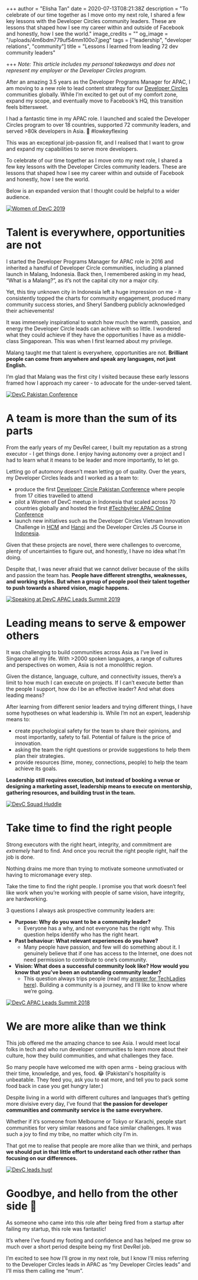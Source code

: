 +++
author = "Elisha Tan"
date = 2020-07-13T08:21:38Z
description = "To celebrate of our time together as I move onto my next role, I shared a few key lessons with the Developer Circles community leaders. These are lessons that shaped how I see my career within and outside of Facebook and honestly, how I see the world."
image_credits = ""
og_image = "/uploads/4m6bdm779uf54mm100o7.jpeg"
tags = ["leadership", "developer relations", "community"]
title = "Lessons I learned from leading 72 dev community leaders"

+++
_Note: This article includes my personal takeaways and does not represent my employer or the Developer Circles program._

After an amazing 3.5 years as the Developer Programs Manager for APAC, I am moving to a new role to lead content strategy for our [Developer Circles](https://developers.facebook.com/developercircles/) communities globally. While I’m excited to get out of my comfort zone, expand my scope, and eventually move to Facebook’s HQ, this transition feels bittersweet.

I had a fantastic time in my APAC role. I launched and scaled the Developer Circles program to over 18 countries, supported 72 community leaders, and served >80k developers in Asia. 💪 #lowkeyflexing

This was an exceptional job-passion fit, and I realised that I want to grow and expand my capabilities to serve more developers.

To celebrate of our time together as I move onto my next role, I shared a few key lessons with the Developer Circles community leaders. These are lessons that shaped how I see my career within and outside of Facebook and honestly, how I see the world.

Below is an expanded version that I thought could be helpful to a wider audience.

[![Women of DevC 2019](https://res.cloudinary.com/practicaldev/image/fetch/s--tmvFhiFV--/c_limit%2Cf_auto%2Cfl_progressive%2Cq_auto%2Cw_880/https://dev-to-uploads.s3.amazonaws.com/i/g6lt7942rfmrv7qjrcwr.jpg)](https://res.cloudinary.com/practicaldev/image/fetch/s--tmvFhiFV--/c_limit%2Cf_auto%2Cfl_progressive%2Cq_auto%2Cw_880/https://dev-to-uploads.s3.amazonaws.com/i/g6lt7942rfmrv7qjrcwr.jpg)

# Talent is everywhere, opportunities are not

I started the Developer Programs Manager for APAC role in 2016 and inherited a handful of Developer Circle communities, including a planned launch in Malang, Indonesia. Back then, I remembered asking in my head, “What is a Malang?”, as it’s not the capital city nor a major city.

Yet, this tiny unknown city in Indonesia left a huge impression on me - it consistently topped the charts for community engagement, produced many community success stories, and Sheryl Sandberg publicly acknowledged their achievements!

It was immensely inspirational to watch how much the warmth, passion, and energy the Developer Circle leads can achieve with so little. I wondered what they could achieve if they have the opportunities I have as a middle-class Singaporean. This was when I first learned about my privilege.

Malang taught me that talent is everywhere, opportunities are not. **Brilliant people can come from anywhere and speak any languages, not just English.**

I’m glad that Malang was the first city I visited because these early lessons framed how I approach my career - to advocate for the under-served talent.

[![DevC Pakistan Conference](https://res.cloudinary.com/practicaldev/image/fetch/s--GXaqF88C--/c_limit%2Cf_auto%2Cfl_progressive%2Cq_auto%2Cw_880/https://dev-to-uploads.s3.amazonaws.com/i/f8n83jsmu5o1x33xzsl2.jpg)](https://res.cloudinary.com/practicaldev/image/fetch/s--GXaqF88C--/c_limit%2Cf_auto%2Cfl_progressive%2Cq_auto%2Cw_880/https://dev-to-uploads.s3.amazonaws.com/i/f8n83jsmu5o1x33xzsl2.jpg)

# A team is more than the sum of its parts

From the early years of my DevRel career, I built my reputation as a strong executor - I get things done. I enjoy having autonomy over a project and I had to learn what it means to be leader and more importantly, to let go.

Letting go of automony doesn’t mean letting go of quality. Over the years, my Developer Circles leads and I worked as a team to:

* produce the first [Developer Circle Pakistan Conference](https://propakistani.pk/2019/04/01/devc-pakistan-conference-to-take-place-on-6th-april/) where people from 17 cities travelled to attend
* pilot a Women of DevC meetup in Indonesia that scaled across 70 countries globally and hosted the first [#TechbyHer APAC Online Conference](https://www.facebook.com/watch/live/?v=1075598652796172)
* launch new initiatives such as the Developer Circles Vietnam Innovation Challenge in [HCM](https://www.techsignin.com/tintuc/facebook-developer-circles-vietnam-innovation-challenge/) and [Hanoi](https://tuoitrenews.vn/news/business/20200624/facebook-extends-developer-circles-vietnam-innovation-challenge-to-hanoi-continues-to-train-300-more-students/55234.html) and the Developer Circles JS Course in [Indonesia](https://www.tek.id/tek/2-500-developer-aplikasi-indonesia-bakal-dapat-beasiswa-dari-facebook-b1U719c7N).

Given that these projects are novel, there were challenges to overcome, plenty of uncertainties to figure out, and honestly, I have no idea what I’m doing.

Despite that, I was never afraid that we cannot deliver because of the skills and passion the team has. **People have different strengths, weaknesses, and working styles. But when a group of people pool their talent together to push towards a shared vision, magic happens.**

[![Speaking at DevC APAC Leads Summit 2019](https://res.cloudinary.com/practicaldev/image/fetch/s--DOx9f-up--/c_limit%2Cf_auto%2Cfl_progressive%2Cq_auto%2Cw_880/https://dev-to-uploads.s3.amazonaws.com/i/42ihiozai1dvqv4apx8s.png)](https://res.cloudinary.com/practicaldev/image/fetch/s--DOx9f-up--/c_limit%2Cf_auto%2Cfl_progressive%2Cq_auto%2Cw_880/https://dev-to-uploads.s3.amazonaws.com/i/42ihiozai1dvqv4apx8s.png)

# Leading means to serve & empower others

It was challenging to build communities across Asia as I’ve lived in Singapore all my life. With >2000 spoken languages, a range of cultures and perspectives on women, Asia is not a monolithic region.

Given the distance, language, culture, and connectivity issues, there’s a limit to how much I can execute on projects. If I can’t execute better than the people I support, how do I be an effective leader? And what does leading means?

After learning from different senior leaders and trying different things, I have some hypotheses on what leadership is. While I’m not an expert, leadership means to:

* create psychological safety for the team to share their opinions, and most importantly, safety to fail. Potential of failure is the price of innovation.
* asking the team the right questions or provide suggestions to help them plan their strategies.
* provide resources (time, money, connections, people) to help the team achieve its goals.

**Leadership still requires execution, but instead of booking a venue or designing a marketing asset, leadership means to execute on mentorship, gathering resources, and building trust in the team.**

[![DevC Squad Huddle](https://res.cloudinary.com/practicaldev/image/fetch/s--eNuFKoA6--/c_limit%2Cf_auto%2Cfl_progressive%2Cq_auto%2Cw_880/https://dev-to-uploads.s3.amazonaws.com/i/eb470wujqtu1w3a0xyu8.png)](https://res.cloudinary.com/practicaldev/image/fetch/s--eNuFKoA6--/c_limit%2Cf_auto%2Cfl_progressive%2Cq_auto%2Cw_880/https://dev-to-uploads.s3.amazonaws.com/i/eb470wujqtu1w3a0xyu8.png)

# Take time to find the right people

Strong executors with the right heart, integrity, and commitment are _extremely_ hard to find. And once you recruit the right people right, half the job is done.

Nothing drains me more than trying to motivate someone unmotivated or having to micromanage every step.

Take the time to find the right people. I promise you that work doesn’t feel like work when you’re working with people of same vision, have integrity, are hardworking.

3 questions I always ask prospective community leaders are:

* **Purpose: Why do you want to be a community leader?**
  * Everyone has a why, and not everyone has the right why. This question helps identify who has the right heart.
* **Past behaviour: What relevant experiences do you have?**
  * Many people have passion, and few will do something about it. I genuinely believe that if one has access to the Internet, one does not need permission to contribute to one’s community.
* **Vision: What does a successful community look like? How would you know that you’ve been an outstanding community leader?**
  * This question always trips people (read my [answer for TechLadies here](https://www.bllnr.sg/leadership/this-organisation-wants-to-be-made-redundant)). Building a community is a journey, and I’ll like to know where we’re going.

[![DevC APAC Leads Summit 2018](https://res.cloudinary.com/practicaldev/image/fetch/s--_R4T1opI--/c_limit%2Cf_auto%2Cfl_progressive%2Cq_auto%2Cw_880/https://dev-to-uploads.s3.amazonaws.com/i/04qi4iv09jp9afhbawon.png)](https://res.cloudinary.com/practicaldev/image/fetch/s--_R4T1opI--/c_limit%2Cf_auto%2Cfl_progressive%2Cq_auto%2Cw_880/https://dev-to-uploads.s3.amazonaws.com/i/04qi4iv09jp9afhbawon.png)

# We are more alike than we think

This job offered me the amazing chance to see Asia. I would meet local folks in tech and who run developer communities to learn more about their culture, how they build communities, and what challenges they face.

So many people have welcomed me with open arms - being gracious with their time, knowledge, and yes, food. 😂 (Pakistani's hospitality is unbeatable. They feed you, ask you to eat more, and tell you to pack some food back in case you get hungry later.)

Despite living in a world with different cultures and languages that’s getting more divisive every day, I’ve found that **the passion for developer communities and community service is the same everywhere.**

Whether if it’s someone from Melbourne or Tokyo or Karachi, people start communities for very similar reasons and face similar challenges. It was such a joy to find my tribe, no matter which city I’m in.

That got me to realise that people are more alike than we think, and perhaps **we should put in that little effort to understand each other rather than focusing on our differences.**

[![DevC leads hug!](https://res.cloudinary.com/practicaldev/image/fetch/s--SCq_4vLm--/c_limit%2Cf_auto%2Cfl_progressive%2Cq_auto%2Cw_880/https://dev-to-uploads.s3.amazonaws.com/i/9fstjuj8ote1b8lh83o9.png)](https://res.cloudinary.com/practicaldev/image/fetch/s--SCq_4vLm--/c_limit%2Cf_auto%2Cfl_progressive%2Cq_auto%2Cw_880/https://dev-to-uploads.s3.amazonaws.com/i/9fstjuj8ote1b8lh83o9.png)

# Goodbye, and hello from the other side 👋

As someone who came into this role after being fired from a startup after failing my startup, this role was fantastic!

It’s where I’ve found my footing and confidence and has helped me grow so much over a short period despite being my first DevRel job.

I’m excited to see how I’ll grow in my next role, but I know I’ll miss referring to the Developer Circles leads in APAC as “my Developer Circles leads” and I’ll miss them calling me “mum”.